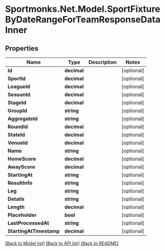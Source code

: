 # Sportmonks.Net.Model.SportFixtureByDateRangeForTeamResponseDataInner

## Properties

Name | Type | Description | Notes
------------ | ------------- | ------------- | -------------
**Id** | **decimal** |  | [optional] 
**SportId** | **decimal** |  | [optional] 
**LeagueId** | **decimal** |  | [optional] 
**SeasonId** | **decimal** |  | [optional] 
**StageId** | **decimal** |  | [optional] 
**GroupId** | **string** |  | [optional] 
**AggregateId** | **string** |  | [optional] 
**RoundId** | **decimal** |  | [optional] 
**StateId** | **decimal** |  | [optional] 
**VenueId** | **decimal** |  | [optional] 
**Name** | **string** |  | [optional] 
**HomeScore** | **decimal** |  | [optional] 
**AwayScore** | **decimal** |  | [optional] 
**StartingAt** | **string** |  | [optional] 
**ResultInfo** | **string** |  | [optional] 
**Leg** | **string** |  | [optional] 
**Details** | **string** |  | [optional] 
**Length** | **decimal** |  | [optional] 
**Placeholder** | **bool** |  | [optional] 
**LastProcessedAt** | **string** |  | [optional] 
**StartingAtTimestamp** | **decimal** |  | [optional] 

[[Back to Model list]](../README.md#documentation-for-models) [[Back to API list]](../README.md#documentation-for-api-endpoints) [[Back to README]](../README.md)

